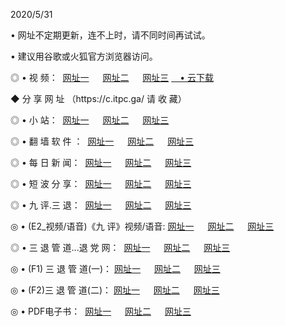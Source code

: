 <p>2020/5/31
<p>• 网址不定期更新，连不上时，请不同时间再试试。
<p>• 建议用谷歌或火狐官方浏览器访问。
<p>◎ • 视 频： 
<a href="http://hyl.lexmarktr.com/" target="_blank">网址一</a> 　 
<a href="http://hrj.lexmarktr.com/" target="_blank">网址二</a> 　 
<a href="http://hwi.lexmarktr.com/b.html" target="_blank">网址三</a>
<a href="https://yadi.sk/d/d0sUeAOpal3njw" target="_wblank">　• 云下载 </a></p>
<p>◆ 分 享 网 址 （https://c.itpc.ga/ 请 收 藏） </p>

<p>◎ • 小 站：  
<a href="http://hyl.lexmarktr.com/f.html" target="_blank">网址一</a> 　 
<a href="http://hrj.lexmarktr.com/h.html" target="_blank">网址二</a> 　 
<a href="http://hwi.lexmarktr.com/k/" target="_blank">网址三</a></p>
<p>◎ • 翻 墙 软 件 ：  
<a href="http://hyl.lexmarktr.com/ff/" target="_blank">网址一</a> 　 
<a href="http://hrj.lexmarktr.com/s/read/a1_nd.html" target="_blank">网址二</a> 　 
<a href="http://hwi.lexmarktr.com/ff/index.html" target="_blank">网址三</a></p>
<p>◎ • 每 日 新 闻：  
<a href="http://hyl.lexmarktr.com/day/" target="_blank">网址一</a> 　 
<a href="http://hrj.lexmarktr.com/day/" target="_blank">网址二</a> 　 
<a href="http://hwi.lexmarktr.com/day/index.html" target="_blank">网址三</a></p>
<p>◎ • 短 波 分 享：  
<a href="http://hyl.lexmarktr.com/h/" target="_blank">网址一</a> 　 
<a href="http://hrj.lexmarktr.com/h/" target="_blank">网址二</a> 　 
<a href="http://hwi.lexmarktr.com/h/index.html" target="_blank">网址三</a></p>
<p>◎ • 九 评.三 退：  
<a href="http://hyl.lexmarktr.com/t/" target="_blank">网址一</a> 　 
<a href="http://hrj.lexmarktr.com/v2/index.html" target="_blank">网址二</a> 　 
<a href="http://hwi.lexmarktr.com/tt/index.html" target="_blank">网址三</a> 　</p>
<p>◎ • (E2_视频/语音)《九 评》视频/语音: 
<a href="http://hyl.lexmarktr.com/7738.html" target="_blank">网址一</a> 　 
<a href="http://hrj.lexmarktr.com/7614.html" target="_blank">网址二</a> 　 
<a href="http://hwi.lexmarktr.com/7633.html" target="_blank">网址三</a></p>
<p>◎ • 三 退 管 道...退 党 网：  
<a href="http://hyl.lexmarktr.com/go/td1.html" target="_blank">网址一</a> 　 
<a href="http://hrj.lexmarktr.com/go/td2.html" target="_blank">网址二</a> 　 
<a href="http://hwi.lexmarktr.com/go/td3.html" target="_blank">网址三</a></p>
<p>◎ • (F1) 三 退 管 道(一)： 
<a href="http://hyl.lexmarktr.com/dd/" target="_blank">网址一</a> 　 
<a href="http://hrj.lexmarktr.com/s/read/a1_tdx.html" target="_blank">网址二</a> 　 
<a href="http://hwi.lexmarktr.com/dd/" target="_blank">网址三</a></p>
<p>◎ • (F2)三 退 管 道(二)： 
<a href="http://hwi.lexmarktr.com/d/" target="_blank">网址一</a> 　 
<a href="http://hyl.lexmarktr.com/d/index.html" target="_blank">网址二</a> 　 
<a href="http://hrj.lexmarktr.com/d/" target="_blank">网址三</a></p>
<p>◎ • PDF电子书：  
<a href="http://hyl.lexmarktr.com/p/" target="_blank">网址一</a> 　 
<a href="http://hrj.lexmarktr.com/p/index.html" target="_blank">网址二</a> 　 
<a href="http://hwi.lexmarktr.com/p/" target="_blank">网址三</a></p>
